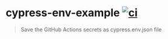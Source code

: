 # cypress-env-example [![ci](https://github.com/bahmutov/cypress-env-example/actions/workflows/ci.yml/badge.svg?branch=main)](https://github.com/bahmutov/cypress-env-example/actions/workflows/ci.yml)

> Save the GitHub Actions secrets as cypress.env.json file
